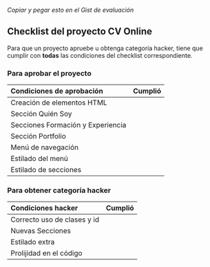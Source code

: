 *Copiar y pegar esto en el Gist de evaluación*

## Checklist del proyecto CV Online
Para que un proyecto apruebe u obtenga categoría hacker, tiene que cumplir con **todas** las condiciones del checklist correspondiente.

### Para aprobar el proyecto
| Condiciones de aprobación                       | Cumplió |
| :---------------------------------------------- | ------- |
| Creación de elementos HTML                      |         |
| Sección Quién Soy						              		  |         |
| Secciones Formación y Experiencia               |         |
| Sección Portfolio					                      |         |
| Menú de navegación				                      |         |
| Estilado del menú						            	      |         |
| Estilado de secciones				            			  |         |

### Para obtener categoría hacker
| Condiciones hacker                     | Cumplió |
| :------------------------------------- | ------- |
| Correcto uso de clases y id            |         |
| Nuevas Secciones 				               |         |
| Estilado extra 			                   |         |
| Prolijidad en el código				         |         |
